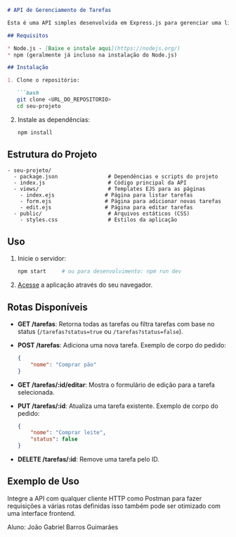 
```markdown
# API de Gerenciamento de Tarefas

Esta é uma API simples desenvolvida em Express.js para gerenciar uma lista de tarefas. A aplicação permite a adição, visualização, atualização e exclusão de tarefas.

## Requisitos

* Node.js - [Baixe e instale aqui](https://nodejs.org/)
* npm (geralmente já incluso na instalação do Node.js)

## Instalação

1. Clone o repositório:

   ```bash
   git clone <URL_DO_REPOSITORIO>
   cd seu-projeto
   ```

2. Instale as dependências:

   ```bash
   npm install
   ```

## Estrutura do Projeto

```
- seu-projeto/
  - package.json                # Dependências e scripts do projeto
  - index.js                    # Código principal da API
  - views/                      # Templates EJS para as páginas
    - index.ejs                # Página para listar tarefas
    - form.ejs                 # Página para adicionar novas tarefas
    - edit.ejs                 # Página para editar tarefas
  - public/                     # Arquivos estáticos (CSS)
    - styles.css                # Estilos da aplicação
```

## Uso

1. Inicie o servidor:

   ```bash
   npm start     # ou para desenvolvimento: npm run dev
   ```

2. [Acesse](http://localhost:3000/) a aplicação através do seu navegador.

## Rotas Disponíveis

- **GET /tarefas**: Retorna todas as tarefas ou filtra tarefas com base no status (`/tarefas?status=true` ou `/tarefas?status=false`).
- **POST /tarefas**: Adiciona uma nova tarefa. Exemplo de corpo do pedido:
   
   ```json
   {
       "nome": "Comprar pão"
   }
   ```

- **GET /tarefas/:id/editar**: Mostra o formulário de edição para a tarefa selecionada.
- **PUT /tarefas/:id**: Atualiza uma tarefa existente. Exemplo de corpo do pedido:

   ```json
   {
       "nome": "Comprar leite",
       "status": false
   }
   ```

- **DELETE /tarefas/:id**: Remove uma tarefa pelo ID.

## Exemplo de Uso

Integre a API com qualquer cliente HTTP como Postman para fazer requisições a várias rotas definidas isso também pode ser otimizado com uma interface frontend.

Aluno: João Gabriel Barros Guimarães
